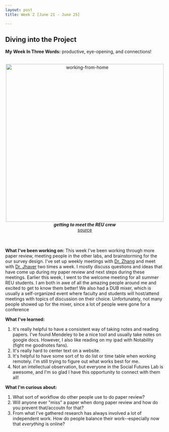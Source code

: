 ```yaml
---
layout: post
title: Week 2 [June 21 - June 25]

---
```


## Diving into the Project

**My Week In Three Words:** productive, eye-opening, and connections!
<br><br>
<center><img src="https://yjqian02.github.io/alicezhang-dreu/images/zoom-meeting.jpg" alt="working-from-home" width="500"/></center>

<!-- centering image desciption -->
<div style="text-align:center">    
  <b><i> getting to meet the REU crew </i></b>
</div>

<!-- centering image link -->
<div style="text-align:center">    
  <a href="https://www.concensus.com/5-tips-for-making-the-most-of-your-zoom-meetings/">source</a>
</div>

<br><br>
**What I've been working on:** This week I've been working through more paper review, meeting people in the other labs, and brainstorming for the our survey design. I've set up weekly meetings with [Dr. Zhang](https://homes.cs.washington.edu/~axz) and meet with [Dr. Jhaver](https://homes.cs.washington.edu/~axz) two times a week. I mostly discuss questions and ideas that have come up during my paper review and next steps during these meetings. Earlier this week, I went to the welcome meeting for all summer REU students. I am both in awe of all the amazing people around me and excited to get to know them better! We also had a DUB mixer, which is usually a self-organized event where faculty and students will host/attend meetings with topics of discussion on their choice. Unfortunately, not many people showed up for the mixer, since a lot of people were gone for a conference

**What I've learned:**
1. It's really helpful to have a consistent way of taking notes and reading papers. I've found Mendeley to be a nice tool and usually take notes on google docs. However, I also like reading on my ipad with Notability (fight me goodnotes fans).
2. It's really hard to center text on a website.
3. It's helpful to have some sort of to do list or time table when working remotely. I'm still trying to figure out what works best for me.
4. Not an intellectual observation, but everyone in the Social Futures Lab is awesome, and I'm so glad I have this opportunity to connect with them all!

**What I'm curious about:**
1. What sort of workflow do other people use to do paper review?
2. Will anyone ever "miss" a paper when dong paper review and how do you prevent that/accoutn for that?
3. From what I've gathered research has always involved a lot of independent work. How do people balance their work--especially now that *everything* is online?

